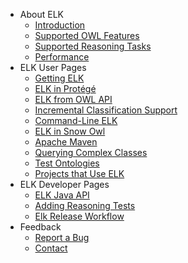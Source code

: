   * About ELK
    * [Introduction](Introduction.md)
    * [Supported OWL Features](OwlFeatures.md)
    * [Supported Reasoning Tasks](ReasoningTasks.md)
    * [Performance](Performance.md)
  * ELK User Pages
    * [Getting ELK](GettingElk.md)
    * [ELK in Protégé](ElkProtege.md)
    * [ELK from OWL API](ElkOwlApi.md)
    * [Incremental Classification Support](IncrementalReasoning.md)
    * [Command-Line ELK](ElkCommandLine.md)
    * [ELK in Snow Owl](SnowOwl.md)
    * [Apache Maven](ApacheMaven.md)
    * [Querying Complex Classes](QueryingComplexClasses.md)
    * [Test Ontologies](TestOntologies.md)
    * [Projects that Use ELK](Projects.md)
  * ELK Developer Pages
    * [ELK Java API](ElkJavaDoc.md)
    * [Adding Reasoning Tests](Testing.md)
    * [Elk Release Workflow](ElkReleaseWorkflow.md)
  * Feedback
    * [Report a Bug](http://code.google.com/p/elk-reasoner/issues/list)
    * [Contact](Contact.md)